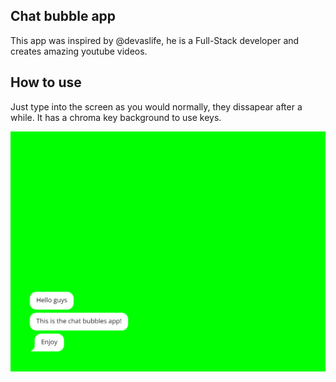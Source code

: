 ## Chat bubble app 

This app was inspired by @devaslife, he is a Full-Stack developer and creates amazing youtube videos.

## How to use

Just type into the screen as you would normally, they dissapear after a while.
It has a chroma key background to use keys.

![Screenshot of My App](/public/chat.png)
